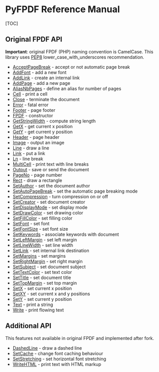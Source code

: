 # PyFPDF Reference Manual #

[TOC]

## Original FPDF API ##

**Important**: original FPDF (PHP) naming convention is CamelCase. This library uses [PEP8](http://www.python.org/dev/peps/pep-0008/) lower\_case\_with\_underscores recommendation.

  * [AcceptPageBreak](reference/AcceptPageBreak.md) - accept or not automatic page break
  * [AddFont](reference/AddFont.md) - add a new font
  * [AddLink](reference/AddLink.md) - create an internal link
  * [AddPage](reference/AddPage.md) - add a new page
  * [AliasNbPages](reference/AliasNbPages.md) - define an alias for number of pages
  * [Cell](reference/Cell.md) - print a cell
  * [Close](reference/Close.md) - terminate the document
  * [Error](reference/Error.md) - fatal error
  * [Footer](reference/Footer.md) - page footer
  * [FPDF](reference/FPDF.md) - constructor
  * [GetStringWidth](reference/GetStringWidth.md) - compute string length
  * [GetX](reference/GetX.md) - get current x position
  * [GetY](reference/GetY.md) - get current y position
  * [Header](reference/Header.md) - page header
  * [Image](reference/Image.md) - output an image
  * [Line](reference/Line.md) - draw a line
  * [Link](reference/Link.md) - put a link
  * [Ln](reference/Ln.md) - line break
  * [MultiCell](reference/MultiCell.md) - print text with line breaks
  * [Output](reference/Output.md) - save or send the document
  * [PageNo](reference/PageNo.md) - page number
  * [Rect](reference/Rect.md) - draw a rectangle
  * [SetAuthor](reference/SetAuthor.md) - set the document author
  * [SetAutoPageBreak](reference/SetAutoPageBreak.md) - set the automatic page breaking mode
  * [SetCompression](reference/SetCompression.md) - turn compression on or off
  * [SetCreator](reference/SetCreator.md) - set document creator
  * [SetDisplayMode](reference/SetDisplayMode.md) - set display mode
  * [SetDrawColor](reference/SetDrawColor.md) - set drawing color
  * [SetFillColor](reference/SetFillColor.md) - set filling color
  * [SetFont](reference/SetFont.md) - set font
  * [SetFontSize](reference/SetFontSize.md) - set font size
  * [SetKeywords](reference/SetKeywords.md) - associate keywords with document
  * [SetLeftMargin](reference/SetLeftMargin.md) - set left margin
  * [SetLineWidth](reference/SetLineWidth.md) - set line width
  * [SetLink](reference/SetLink.md) - set internal link destination
  * [SetMargins](reference/SetMargins.md) - set margins
  * [SetRightMargin](reference/SetLeftMargin.md) - set right margin
  * [SetSubject](reference/SetSubject) - set document subject
  * [SetTextColor](reference/SetTextColor.md) - set text color
  * [SetTitle](reference/SetTitle.md) - set document title
  * [SetTopMargin](reference/SetLeftMargin.md) - set top margin
  * [SetX](reference/SetX.md) - set current x position
  * [SetXY](reference/SetXY.md) - set current x and y positions
  * [SetY](reference/SetY.md) - set current y position
  * [Text](reference/Text.md) - print a string
  * [Write](reference/Write.md) - print flowing text

## Additional API ##
  
This features not available in original FPDF and implemented after fork.

  * [DashedLine](reference/DashedLine.md) - draw a dashed line
  * [SetCache](reference/SetCache.md) - change font caching behaviour
  * [SetStretching](reference/SetStretching.md) - set horizontal font stretching
  * [WriteHTML](reference/WriteHTML.md) - print text with HTML markup

